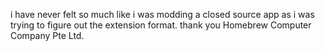i have never felt so much like i was modding a closed source app as i was trying to figure out the extension format. thank you Homebrew Computer Company Pte Ltd. 